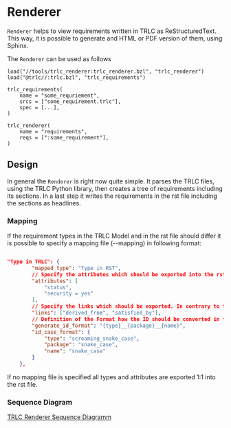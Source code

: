 # Renderer

`Renderer` helps to view requirements written in TRLC as ReStructuredText.
This way, it is possible to generate and HTML or PDF version of them, using Sphinx.

The `Renderer` can be used as follows

```
load("//tools/trlc_renderer:trlc_renderer.bzl", "trlc_renderer")
load("@trlc//:trlc.bzl", "trlc_requirements")

trlc_requirements(
    name = "some_requriement",
    srcs = ["some_requirement.trlc"],
    spec = [...],
)

trlc_renderer(
    name = "requirements",
    reqs = [":some_requirement"],
)

```

## Design

In general the `Renderer` is right now quite simple. It parses the TRLC files, using the TRLC Python library, then creates a tree of requirements including its sections. In a last step it writes the requirements in the rst file including the sections as headlines.

### Mapping

If the requirement types in the TRLC Model and in the rst file should differ it is possible to specify a mapping file (--mapping) in following format:

```json

"Type in TRLC": {
        "mapped_type": "Type in RST",
        // Specify the attributes which should be exported into the rst file. It is possible to provide a default value (attribute = value). This value applies if the attribute is not found in the TRLC model
        "attributes": [
            "status",
            "security = yes"
        ],
        // Specify the links which should be exported. In contrary to the attributes the links are formatted according to the defined format before they are written into the rst file
        "links": ["derived_from", "satisfied_by"],
        // Definition of the Format how the ID should be converted in the rst file. It is also possible to specify casing
        "generate_id_format": "{type}__{package}__{name}",
        "id_case_format": {
            "type": "screaming_snake_case",
            "package": "snake_case",
            "name": "snake_case"
        }
    },

```

If no mapping file is specified all types and attributes are exported 1:1 into the rst file.

### Sequence Diagram

[TRLC Renderer Sequence Diagramm](assets/trlc_renderer_seq.puml)
